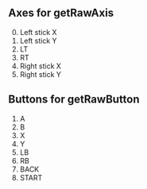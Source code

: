 ## Axes for getRawAxis
0. Left stick X
1. Left stick Y
2. LT
3. RT
4. Right stick X
5. Right stick Y

## Buttons for getRawButton
1. A
2. B
3. X
4. Y
5. LB
6. RB
7. BACK
8. START
